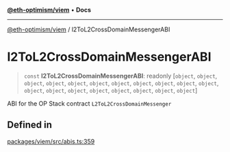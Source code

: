 [**@eth-optimism/viem**](../README.md) • **Docs**

***

[@eth-optimism/viem](../README.md) / l2ToL2CrossDomainMessengerABI

# l2ToL2CrossDomainMessengerABI

> `const` **l2ToL2CrossDomainMessengerABI**: readonly [`object`, `object`, `object`, `object`, `object`, `object`, `object`, `object`, `object`, `object`, `object`, `object`, `object`, `object`, `object`, `object`, `object`, `object`, `object`]

ABI for the OP Stack contract `L2ToL2CrossDomainMessenger`

## Defined in

[packages/viem/src/abis.ts:359](https://github.com/ethereum-optimism/ecosystem/blob/c363acafc2b5c0db021f95b4e5fefe43bbcaf322/packages/viem/src/abis.ts#L359)
